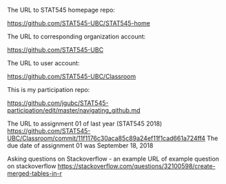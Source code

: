 The URL to STAT545 homepage repo:

https://github.com/STAT545-UBC/STAT545-home

The URL to corresponding organization account:

https://github.com/STAT545-UBC

The URL to user account:

https://github.com/STAT545-UBC/Classroom

This is my participation repo:

https://github.com/jgubc/STAT545-participation/edit/master/navigating_github.md

The URL to assignment 01 of last year (STAT545 2018) 
https://github.com/STAT545-UBC/Classroom/commit/11f1176c30aca85c89a24ef11f1cad661a724ff4
The due date of assignment 01 was September 18, 2018

Asking questions on Stackoverflow - an example
URL of example question on stackoverflow
https://stackoverflow.com/questions/32100598/create-merged-tables-in-r
